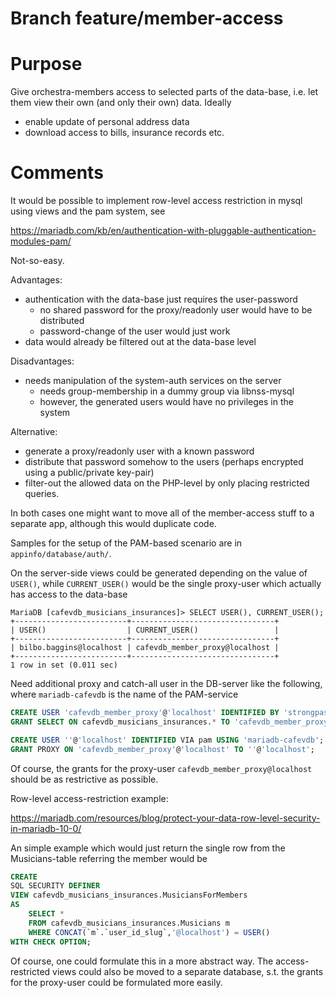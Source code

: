 Branch feature/member-access
============================

# Purpose #

Give orchestra-members access to selected parts of the data-base,
i.e. let them view their own (and only their own) data. Ideally

- enable update of personal address data
- download access to bills, insurance records etc.

# Comments #

It would be possible to implement row-level access restriction in
mysql using views and the pam system, see

https://mariadb.com/kb/en/authentication-with-pluggable-authentication-modules-pam/

Not-so-easy.

Advantages:
- authentication with the data-base just requires the user-password
  - no shared password for the proxy/readonly user would have to be distributed
  - password-change of the user would just work
- data would already be filtered out at the data-base level

Disadvantages:
- needs manipulation of the system-auth services on the server
  - needs group-membership in a dummy group via libnss-mysql
  - however, the generated users would have no privileges in the system

Alternative:
- generate a proxy/readonly user with a known password
- distribute that password somehow to the users (perhaps encrypted
  using a public/private key-pair)
- filter-out the allowed data on the PHP-level by only placing
  restricted queries.

In both cases one might want to move all of the member-access stuff to
a separate app, although this would duplicate code.

Samples for the setup of the PAM-based scenario are in `appinfo/database/auth/`.

On the server-side views could be generated depending on the value of
`USER()`, while `CURRENT_USER()` would be the single proxy-user which
actually has access to the data-base
```
MariaDB [cafevdb_musicians_insurances]> SELECT USER(), CURRENT_USER();
+-------------------------+--------------------------------+
| USER()                  | CURRENT_USER()                 |
+-------------------------+--------------------------------+
| bilbo.baggins@localhost | cafevdb_member_proxy@localhost |
+-------------------------+--------------------------------+
1 row in set (0.011 sec)
```
Need additional proxy and catch-all user in the DB-server like the following, where `mariadb-cafevdb` is the name of the PAM-service
``` sql
CREATE USER 'cafevdb_member_proxy'@'localhost' IDENTIFIED BY 'strongpassword';
GRANT SELECT ON cafevdb_musicians_insurances.* TO 'cafevdb_member_proxy'@'localhost';

CREATE USER ''@'localhost' IDENTIFIED VIA pam USING 'mariadb-cafevdb';
GRANT PROXY ON 'cafevdb_member_proxy'@'localhost' TO ''@'localhost';
```
Of course, the grants for the proxy-user
`cafevdb_member_proxy@localhost` should be as restrictive as possible.

Row-level access-restriction example:

https://mariadb.com/resources/blog/protect-your-data-row-level-security-in-mariadb-10-0/

An simple example which would just return the single row from the
Musicians-table referring the member would be
``` sql
CREATE
SQL SECURITY DEFINER
VIEW cafevdb_musicians_insurances.MusiciansForMembers
AS
    SELECT *
    FROM cafevdb_musicians_insurances.Musicians m
    WHERE CONCAT(`m`.`user_id_slug`,'@localhost') = USER()
WITH CHECK OPTION;
```
Of course, one could formulate this in a more abstract way. The
access-restricted views could also be moved to a separate database,
s.t. the grants for the proxy-user could be formulated more easily.
